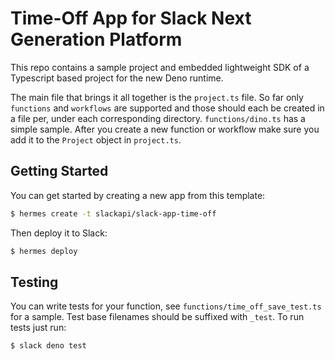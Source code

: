 # Time-Off App for Slack Next Generation Platform

This repo contains a sample project and embedded lightweight SDK of a Typescript based project for the new Deno runtime.

The main file that brings it all together is the `project.ts` file.  So far only `functions` and `workflows` are supported and those should each be created in a file per, under each corresponding directory. `functions/dino.ts` has a simple sample. After you create a new function or workflow make sure you add it to the `Project` object in `project.ts`.

## Getting Started

You can get started by creating a new app from this template:

```bash
$ hermes create -t slackapi/slack-app-time-off
```

Then deploy it to Slack:

```bash
$ hermes deploy
```

## Testing

You can write tests for your function, see `functions/time_off_save_test.ts` for a sample. Test base filenames should be suffixed with `_test`. To run tests just run:

```bash
$ slack deno test
```
